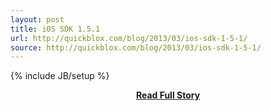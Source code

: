 ```yaml
---
layout: post
title: iOS SDK 1.5.1
url: http://quickblox.com/blog/2013/03/ios-sdk-1-5-1/
source: http://quickblox.com/blog/2013/03/ios-sdk-1-5-1/
---
```

{% include JB/setup %}<p></p>
<center><p><a href="http://quickblox.com/blog/2013/03/ios-sdk-1-5-1/" style='padding:25px; font-sze:18px; font-weight: bold;'>Read Full Story</a></p></center>
